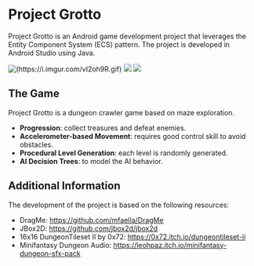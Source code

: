 # Project Grotto

Project Grotto is an Android game development project that leverages the Entity Component System (ECS) pattern. The project is developed in Android Studio using Java.

![(https://i.imgur.com/vI2oh9R.gif)](https://media3.giphy.com/media/v1.Y2lkPTc5MGI3NjExemx4ZXNpbjdpeDRnNWRobHZ5OHI4YmRxN3EwcjY1ZmJqM3Uxd2hkZyZlcD12MV9pbnRlcm5hbF9naWZfYnlfaWQmY3Q9Zw/sK4ojBuXPwSICxkuGK/giphy.gif) 
![](https://media1.giphy.com/media/v1.Y2lkPTc5MGI3NjExNHo5eDltODZldTRhNmFvMjIwNWJkeXJucGo3NGVieGljczdxeGN5ZCZlcD12MV9pbnRlcm5hbF9naWZfYnlfaWQmY3Q9Zw/7ux3JHWc3SGWXmhLfB/giphy.gif) 
![](https://media2.giphy.com/media/v1.Y2lkPTc5MGI3NjExb2g0bGZqZnl3a2RlN3dzeDdxc2N2eGFiMzV6OGZrN3MxOWZueXdkayZlcD12MV9pbnRlcm5hbF9naWZfYnlfaWQmY3Q9Zw/310CzAcyv0Q6EMxXVD/giphy.gif)


## The Game

Project Grotto is a dungeon crawler game based on maze exploration. 

- **Progression**: collect treasures and defeat enemies.
- **Accelerometer-based Movement**: requires good control skill to avoid obstacles.
- **Procedural Level Generation**: each level is randomly generated.
- **AI Decision Trees**: to model the AI behavior.


## Additional Information

The development of the project is based on the following resources:

- DragMe: https://github.com/mfaella/DragMe
- JBox2D: https://github.com/jbox2d/jbox2d
- 16x16 DungeonTileset II by 0x72: https://0x72.itch.io/dungeontileset-ii
- Minifantasy Dungeon Audio: https://leohpaz.itch.io/minifantasy-dungeon-sfx-pack
